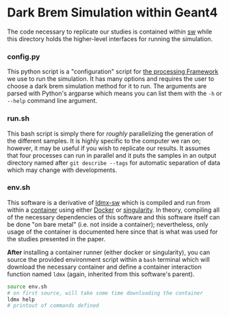 # Dark Brem Simulation within Geant4

The code necessary to replicate our studies is contained within [sw](sw) while this directory holds the higher-level interfaces for running the simulation.

### config.py
This python script is a "configuration" script for [the processing Framework](https://github.com/LDMX-Software/Framework.git) we use to run the simulation. It has many options and requires the user to choose a dark brem simulation method for it to run. The arguments are parsed with Python's argparse which means you can list them with the `-h` or `--help` command line argument.

### run.sh
This bash script is simply there for _roughly_ parallelizing the generation of the different samples. It is highly specific to the computer we ran on; however, it may be useful if you wish to replicate our results. It assumes that four processes can run in parallel and it puts the samples in an output directory named after `git describe --tags` for automatic separation of data which may change with developments.

### env.sh
This software is a derivative of [ldmx-sw](https://github.com/ldmx-software/ldmx-sw) which is compiled and run from within a [container](https://www.docker.com/resources/what-container/) using either [Docker](https://www.docker.com/) or [singularity](https://sylabs.io/singularity/#). In theory, compiling all of the necessary dependencies of this software and this software itself can be done "on bare metal" (i.e. not inside a container); nevertheless, only usage of the container is documented here since that is what was used for the studies presented in the paper.

**After** installing a container runner (either docker or singularity), you can source the provided environment script within a `bash` terminal which will download the necessary container and define a container interaction function named `ldmx` (again, inherited from this software's parent).

```bash
source env.sh
# on first source, will take some time downloading the container
ldmx help
# printout of commands defined
```